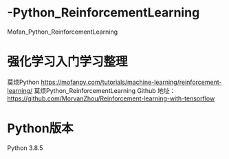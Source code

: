 # -Python_ReinforcementLearning
Mofan_Python_ReinforcementLearning

# 强化学习入门学习整理
莫烦Python <https://mofanpy.com/tutorials/machine-learning/reinforcement-learning/>
莫烦Python_ReinforcementLearning Github 地址：<https://github.com/MorvanZhou/Reinforcement-learning-with-tensorflow>

# Python版本
Python 3.8.5
